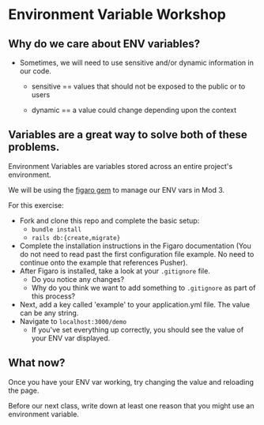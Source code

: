 # Environment Variable Workshop

## Why do we care about ENV variables?

- Sometimes, we will need to use sensitive and/or dynamic information in our code.

  - sensitive == values that should not be exposed to the public or to users

  - dynamic == a value could change depending upon the context

## Variables are a great way to solve both of these problems.

Environment Variables</strong> are variables stored across an entire project's environment.

We will be using the [figaro gem](https://github.com/laserlemon/figaro) to manage our ENV vars in Mod 3.

For this exercise:
- Fork and clone this repo and complete the basic setup:
  - `bundle install`
  - `rails db:{create,migrate}`
- Complete the installation instructions in the Figaro documentation (You do not need to read past the first configuration file example. No need to continue onto the example that references Pusher).
- After Figaro is installed, take a look at your `.gitignore` file.
  - Do you notice any changes?
  - Why do you think we want to add something to `.gitignore` as part of this process?
- Next, add a key called 'example' to your application.yml file. The value can be any string.
- Navigate to `localhost:3000/demo`
  - If you've set everything up correctly, you should see the value of your ENV var displayed.

## What now?

Once you have your ENV var working, try changing the value and reloading the page.

Before our next class, write down at least one reason that you might use an environment variable.
